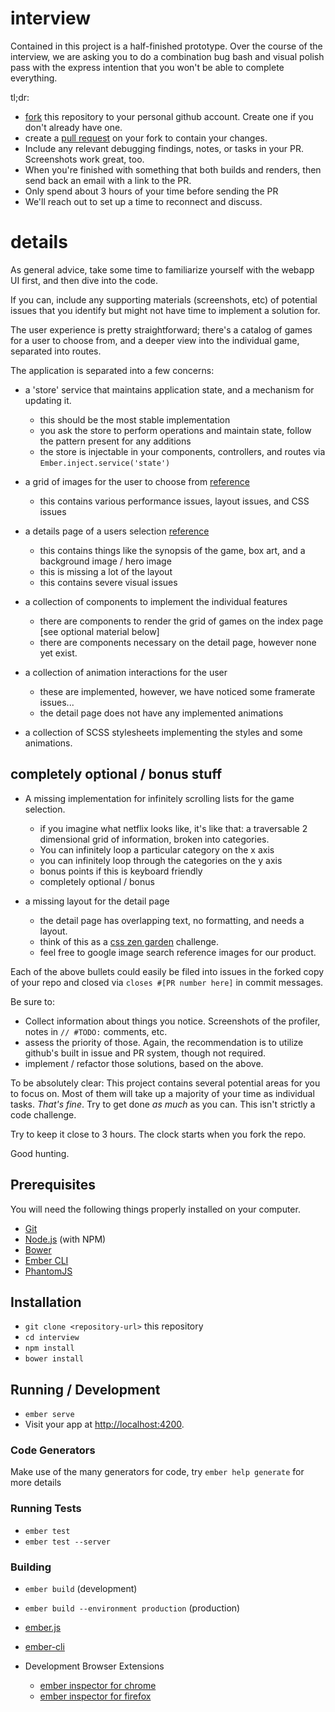 # interview

Contained in this project is a half-finished prototype.  Over the course of the interview, we are asking you to do a combination bug bash and visual polish pass with the express intention that you won't be able to complete everything. 

tl;dr:

- [fork](https://help.github.com/articles/fork-a-repo/) this repository to your personal github account. Create one if you don't already have one.
- create a [pull request](https://www.google.com/search?q=pull+request) on your fork to contain your changes.
- Include any relevant debugging findings, notes, or tasks in your PR.  Screenshots work great, too. 
- When you're finished with something that both builds and renders, then send back an email with a link to the PR.
- Only spend about 3 hours of your time before sending the PR
- We'll reach out to set up a time to reconnect and discuss.


# details
As general advice, take some time to familiarize yourself with the webapp UI first, and then dive into the code.

If you can, include any supporting materials (screenshots, etc) of potential issues that you identify but might not have time to implement a solution for.

The user experience is pretty straightforward; there's a catalog of games for a user to choose from, and a deeper view into the individual game, separated into routes.



The application is separated into a few concerns:

- a 'store' service that maintains application state, and a mechanism for updating it. 
  - this should be the most stable implementation
  - you ask the store to perform operations and maintain state, follow the pattern present for any additions
  - the store is injectable in your components, controllers, and routes via `Ember.inject.service('state')`

- a grid of images for the user to choose from [reference](https://c1.staticflickr.com/1/420/19287240739_e5d3ed9868_b.jpg)
  - this contains various performance issues, layout issues, and CSS issues

- a details page of a users selection [reference](http://www.madebymayene.com/workimages/psnow-entwined.jpg)
  - this contains things like the synopsis of the game, box art, and a background image / hero image
  - this is missing a lot of the layout
  - this contains severe visual issues

- a collection of components to implement the individual features
  - there are components to render the grid of games on the index page [see optional material below]
  - there are components necessary on the detail page, however none yet exist.

- a collection of animation interactions for the user
  - these are implemented, however, we have noticed some framerate issues...
  - the detail page does not have any implemented animations

- a collection of SCSS stylesheets implementing the styles and some animations.

## completely optional / bonus stuff
- A missing implementation for infinitely scrolling lists for the game selection. 
  - if you imagine what netflix looks like, it's like that: a traversable 2 dimensional grid of information, broken into categories. 
  - You can infinitely loop a particular category on the x axis
  - you can infinitely loop through the categories on the y axis
  - bonus points if this is keyboard friendly
  - completely optional / bonus 

- a missing layout for the detail page
  - the detail page has overlapping text, no formatting, and needs a layout. 
  - think of this as a [css zen garden](http://www.csszengarden.com/)
   challenge.
  - feel free to google image search reference images for our product. 

Each of the above bullets could easily be filed into issues in the forked copy of your repo and closed via `closes #[PR number here]` in commit messages.

Be sure to:

- Collect information about things you notice.  Screenshots of the profiler, notes in `// #TODO:` comments, etc.
- assess the priority of those.  Again, the recommendation is to utilize github's built in issue and PR system, though not required.
- implement / refactor those solutions, based on the above.

To be absolutely clear:  This project contains several potential areas for you to focus on. Most of them will take up a majority of your time as individual tasks. _That's fine_.  Try to get done _as much_ as you can. This isn't strictly a code challenge. 

Try to keep it close to 3 hours.  The clock starts when you fork the repo. 

Good hunting.

## Prerequisites

You will need the following things properly installed on your computer.

* [Git](https://git-scm.com/)
* [Node.js](https://nodejs.org/) (with NPM)
* [Bower](https://bower.io/)
* [Ember CLI](https://ember-cli.com/)
* [PhantomJS](http://phantomjs.org/)

## Installation

* `git clone <repository-url>` this repository
* `cd interview`
* `npm install`
* `bower install`

## Running / Development

* `ember serve`
* Visit your app at [http://localhost:4200](http://localhost:4200).

### Code Generators

Make use of the many generators for code, try `ember help generate` for more details

### Running Tests

* `ember test`
* `ember test --server`

### Building

* `ember build` (development)
* `ember build --environment production` (production)


* [ember.js](http://emberjs.com/)
* [ember-cli](https://ember-cli.com/)
* Development Browser Extensions
  * [ember inspector for chrome](https://chrome.google.com/webstore/detail/ember-inspector/bmdblncegkenkacieihfhpjfppoconhi)
  * [ember inspector for firefox](https://addons.mozilla.org/en-US/firefox/addon/ember-inspector/)
